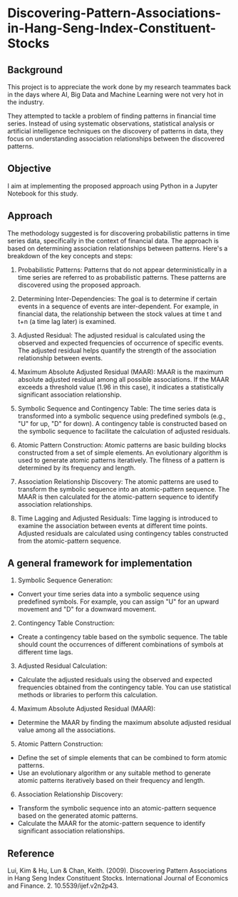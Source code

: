 # Discovering-Pattern-Associations-in-Hang-Seng-Index-Constituent-Stocks

## Background

This project is to appreciate the work done by my research teammates back in the days where AI, Big Data and Machine Learning were not very hot in the industry.

They attempted to tackle a problem of finding patterns in financial time series. Instead of using systematic observations, statistical analysis or artificial intelligence techniques on the discovery of patterns in data, they focus on understanding association relationships between the discovered patterns.

## Objective

I aim at implementing the proposed approach using Python in a Jupyter Notebook for this study.

## Approach

The methodology suggested is for discovering probabilistic patterns in time series data, specifically in the context of financial data. The approach is based on determining association relationships between patterns. Here's a breakdown of the key concepts and steps:

1. Probabilistic Patterns: Patterns that do not appear deterministically in a time series are referred to as probabilistic patterns. These patterns are discovered using the proposed approach.

2. Determining Inter-Dependencies: The goal is to determine if certain events in a sequence of events are inter-dependent. For example, in financial data, the relationship between the stock values at time t and t+n (a time lag later) is examined.

3. Adjusted Residual: The adjusted residual is calculated using the observed and expected frequencies of occurrence of specific events. The adjusted residual helps quantify the strength of the association relationship between events.

4. Maximum Absolute Adjusted Residual (MAAR): MAAR is the maximum absolute adjusted residual among all possible associations. If the MAAR exceeds a threshold value (1.96 in this case), it indicates a statistically significant association relationship.

5. Symbolic Sequence and Contingency Table: The time series data is transformed into a symbolic sequence using predefined symbols (e.g., "U" for up, "D" for down). A contingency table is constructed based on the symbolic sequence to facilitate the calculation of adjusted residuals.

6. Atomic Pattern Construction: Atomic patterns are basic building blocks constructed from a set of simple elements. An evolutionary algorithm is used to generate atomic patterns iteratively. The fitness of a pattern is determined by its frequency and length.

7. Association Relationship Discovery: The atomic patterns are used to transform the symbolic sequence into an atomic-pattern sequence. The MAAR is then calculated for the atomic-pattern sequence to identify association relationships.

8. Time Lagging and Adjusted Residuals: Time lagging is introduced to examine the association between events at different time points. Adjusted residuals are calculated using contingency tables constructed from the atomic-pattern sequence.

## A general framework for implementation

1. Symbolic Sequence Generation:

- Convert your time series data into a symbolic sequence using predefined symbols. For example, you can assign "U" for an upward movement and "D" for a downward movement.

2. Contingency Table Construction:

- Create a contingency table based on the symbolic sequence. The table should count the occurrences of different combinations of symbols at different time lags.

3. Adjusted Residual Calculation:

- Calculate the adjusted residuals using the observed and expected frequencies obtained from the contingency table. You can use statistical methods or libraries to perform this calculation.

4. Maximum Absolute Adjusted Residual (MAAR):

- Determine the MAAR by finding the maximum absolute adjusted residual value among all the associations.

5. Atomic Pattern Construction:

- Define the set of simple elements that can be combined to form atomic patterns.
- Use an evolutionary algorithm or any suitable method to generate atomic patterns iteratively based on their frequency and length.

6. Association Relationship Discovery:

- Transform the symbolic sequence into an atomic-pattern sequence based on the generated atomic patterns.
- Calculate the MAAR for the atomic-pattern sequence to identify significant association relationships.



## Reference
Lui, Kim & Hu, Lun & Chan, Keith. (2009). Discovering Pattern Associations in Hang Seng Index Constituent Stocks. International Journal of Economics and Finance. 2. 10.5539/ijef.v2n2p43. 
